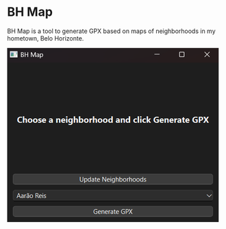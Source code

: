 # BH Map
BH Map is a tool to generate GPX based on maps of neighborhoods in my hometown, Belo Horizonte.

![](resources/bh-map.png)
